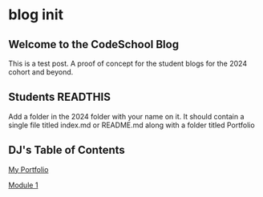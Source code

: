 # blog init

## Welcome to the CodeSchool Blog

This is a test post. A proof of concept for the student blogs for the 2024 cohort and beyond.

## Students READTHIS

Add a folder in the 2024 folder with your name on it. 
It should contain a single file titled index.md or README.md along with a folder titled Portfolio


## DJ's Table of Contents

[My Portfolio](./Portfolio/)

[Module 1](./Module1/)

